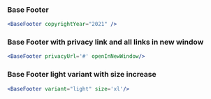 ### Base Footer

<!-- prettier-ignore-start -->
```jsx
<BaseFooter copyrightYear="2021" />
```
<!-- prettier-ignore-end -->

### Base Footer with privacy link and all links in new window

<!-- prettier-ignore-start -->
```jsx
<BaseFooter privacyUrl='#' openInNewWindow/>
```
<!-- prettier-ignore-end -->

### Base Footer light variant with size increase

<!-- prettier-ignore-start -->
```jsx
<BaseFooter variant="light" size='xl'/>
```
<!-- prettier-ignore-end -->
